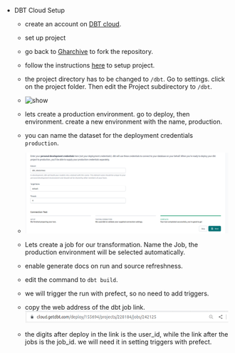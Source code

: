 * DBT Cloud Setup
  * create an account on [DBT cloud](https://cloud.getdbt.com/).
  
  * set up project
  * go back to [Gharchive](https://github.com/GbotemiB/gharchive_DE_project) to fork the repository.
  * follow the instructions [here](https://github.com/DataTalksClub/data-engineering-zoomcamp/blob/main/week_4_analytics_engineering/dbt_cloud_setup.md) to setup project.
  * the project directory has to be changed to `/dbt`. Go to settings. click on the project folder. Then edit the Project subdirectory to `/dbt`.
  * ![show](project_directory.png)
  * lets create a production environment. go to deploy, then environment. create a new environment with the name, production.
  * you can name the dataset for the deployment credentials `production`.
  * ![show](images/dbt_environment.png)
  * Lets create a job for our transformation. Name the Job, the production environment will be selected automatically.
  * enable generate docs on run and source refreshness.
  * edit the command to `dbt build`.
  * we will trigger the run with prefect, so no need to add triggers.
  * copy the web address of the dbt job link.
  ![show](images/dbt_id.png)
  * the digits after deploy in the link is the user_id, while the link after the jobs is the job_id. we will need it in setting triggers with prefect.

